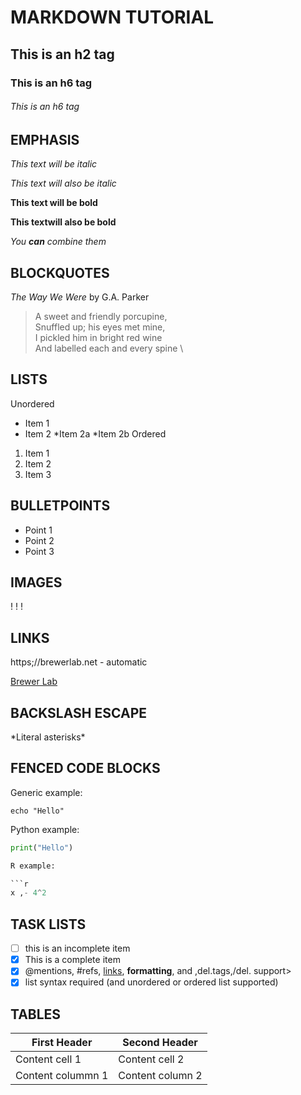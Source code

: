 # MARKDOWN TUTORIAL

## This is an h2 tag

### This is an h6 tag

###### This is an h6 tag

## EMPHASIS

*This text will be italic*

_This text will also be italic_

**This text will be bold**

__This textwill also be bold__

_You **can** combine them_

## BLOCKQUOTES

_The Way We Were_ by G.A. Parker

> A sweet and friendly porcupine,  \
> Snuffled up; his eyes met mine, \
> I pickled him in bright red wine \
> And labelled each and every spine \

## LISTS

Unordered
* Item 1
* Item 2
        *Item 2a
        *Item 2b
Ordered
1. Item 1
2. Item 2
3. Item 3

## BULLETPOINTS

- Point 1
- Point 2
- Point 3

## IMAGES

!
!
!

## LINKS
https;//brewerlab.net - automatic

[Brewer Lab](https;//brewerlab.net)

## BACKSLASH ESCAPE

\*Literal asterisks\*

## FENCED CODE BLOCKS

Generic example:
```
echo "Hello"
```

Python example:

```python
print("Hello")

R example:

```r
x ,- 4^2
```

## TASK LISTS

- [ ] this is an incomplete item
- [x] This is a complete item
- [x] @mentions, #refs, [links](), **formatting**, and ,del.tags,/del. support>
- [x] list syntax required (and unordered or ordered list supported)

## TABLES 

First Header | Second Header
------------ | -------------
Content cell 1 | Content cell 2
Content colummn 1 | Content column 2


